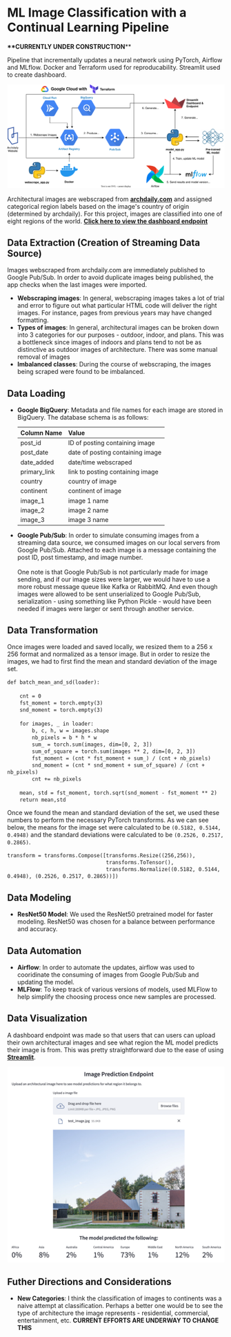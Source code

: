 # ML Image Classification with a Continual Learning Pipeline

**\*\*CURRENTLY UNDER CONSTRUCTION****

Pipeline that incrementally updates a neural network using PyTorch, Airflow and MLflow. Docker and Terraform used for reproducability. Streamlit used to create dashboard.

![Pipeline Diagram](/images/archdaily_diagram.svg)

Architectural images are webscraped from [**archdaily.com**](https://archdaily.com) and assigned categorical region labels based on the image's country of origin (determined by archdaily). For this project, images are classified into one of eight regions of the world.
[**Click here to view the dashboard endpoint**](https://mchion-ml-continual-learning-pipe-dashboardstreamlit-app-yjuna8.streamlit.app/)


## Data Extraction (Creation of Streaming Data Source)
Images webscraped from archdaily.com are immediately published to Google Pub/Sub. In order to avoid duplicate images being published, the app checks when the last images were imported. 


- **Webscraping images**: In general, webscraping images takes a lot of trial and error to figure out what particular HTML code will deliver the right images. For instance, pages from previous years may have changed formatting.
- **Types of images**: In general, architectural images can be broken down into 3 categories for our purposes - outdoor, indoor, and plans. This was a bottleneck since images of indoors and plans tend to not be as distinctive as outdoor images of architecture. There was some manual removal of images  
- **Imbalanced classes**: During the course of webscraping, the images being scraped were found to be imbalanced. 


## Data Loading


- **Google BigQuery**: Metadata and file names for each image are stored in BigQuery. The database schema is as follows:

  | Column Name | Value | 
  | ------------ | --------- | 
  | post_id | ID of posting containing image |
  | post_date | date of posting containing image |
  | date_added | date/time webscraped |
  | primary_link | link to posting containing image |
  | country| country of image |
  | continent | continent of image |
  | image_1| image 1 name |
  | image_2 | image 2 name |
  | image_3 | image 3 name |
  

- **Google Pub/Sub**: In order to simulate consuming images from a streaming data source, we consumed images on our local servers from Google Pub/Sub. Attached to each image is a message containing the post ID, post timestamp, and image number.\
\
One note is that Google Pub/Sub is not particularly made for image sending, and if our image sizes were larger, we would have to use a more robust message queue like Kafka or RabbitMQ. And even though images were allowed to be sent unserialized to Google Pub/Sub, serialization - using something like Python Pickle - would have been needed if images were larger or sent through another service. 


## Data Transformation
Once images were loaded and saved locally, we resized them to a 256 x 256 format and normalized as a tensor image. But in order to resize the images, we had to first find the mean and standard deviation of the image set. 

```shell
def batch_mean_and_sd(loader):
    
    cnt = 0
    fst_moment = torch.empty(3)
    snd_moment = torch.empty(3)

    for images, _ in loader:
        b, c, h, w = images.shape
        nb_pixels = b * h * w
        sum_ = torch.sum(images, dim=[0, 2, 3])
        sum_of_square = torch.sum(images ** 2, dim=[0, 2, 3])
        fst_moment = (cnt * fst_moment + sum_) / (cnt + nb_pixels)
        snd_moment = (cnt * snd_moment + sum_of_square) / (cnt + nb_pixels)
        cnt += nb_pixels

    mean, std = fst_moment, torch.sqrt(snd_moment - fst_moment ** 2)        
    return mean,std
```

Once we found the mean and standard deviation of the set, we used these numbers to perform the necessary PyTorch transforms. As we can see below, the means for the image set were calculated to be `(0.5182, 0.5144, 0.4948)` and the standard deviations were calculated to be `(0.2526, 0.2517, 0.2865)`. 

```shell
transform = transforms.Compose([transforms.Resize((256,256)), 
                                transforms.ToTensor(), 
                                transforms.Normalize((0.5182, 0.5144, 0.4948), (0.2526, 0.2517, 0.2865))])
```

## Data Modeling
- **ResNet50 Model**: We used the ResNet50 pretrained model for faster modeling. ResNet50 was chosen for a balance between performance and accuracy. 

## Data Automation
- **Airflow**: In order to automate the updates, airflow was used to cooridinate the consuming of images from Google Pub/Sub and updating the model.
- **MLFlow**: To keep track of various versions of models, used MLFlow to help simplify the choosing process once new samples are processed.  

## Data Visualization

A dashboard endpoint was made so that users that can users can upload their own architectural images and see what region the ML model predicts their image is from. This was pretty straightforward due to the ease of using [**Streamlit**](https://streamlit.io/). 

![Dashboard General](/images/dashboard.png)


## Futher Directions and Considerations

- **New Categories**: I think the classification of images to continents was a naive attempt at classification. Perhaps a better one would be to see the type of architecture the image represents - residential, commercial, entertainment, etc. **CURRENT EFFORTS ARE UNDERWAY TO CHANGE THIS**
